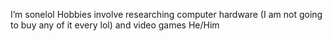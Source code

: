 I’m sonelol
Hobbies involve researching computer hardware (I am not going to buy any of it every lol) and video games
He/Him


